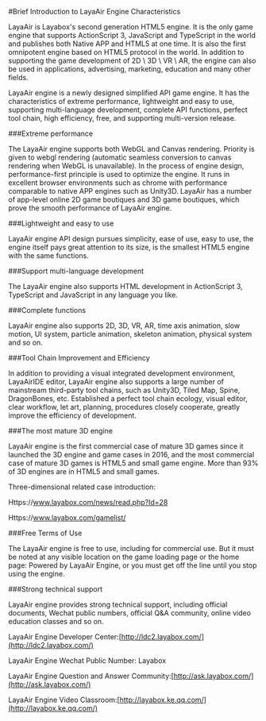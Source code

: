 #Brief Introduction to LayaAir Engine Characteristics

LayaAir is Layabox's second generation HTML5 engine. It is the only game engine that supports ActionScript 3, JavaScript and TypeScript in the world and publishes both Native APP and HTML5 at one time. It is also the first omnipotent engine based on HTML5 protocol in the world. In addition to supporting the game development of 2D \ 3D \ VR \ AR, the engine can also be used in applications, advertising, marketing, education and many other fields.

LayaAir engine is a newly designed simplified API game engine. It has the characteristics of extreme performance, lightweight and easy to use, supporting multi-language development, complete API functions, perfect tool chain, high efficiency, free, and supporting multi-version release.



###Extreme performance

The LayaAir engine supports both WebGL and Canvas rendering. Priority is given to webgl rendering (automatic seamless conversion to canvas rendering when WebGL is unavailable). In the process of engine design, performance-first principle is used to optimize the engine. It runs in excellent browser environments such as chrome with performance comparable to native APP engines such as Unity3D. LayaAir has a number of app-level online 2D game boutiques and 3D game boutiques, which prove the smooth performance of LayaAir engine.



###Lightweight and easy to use

LayaAir engine API design pursues simplicity, ease of use, easy to use, the engine itself pays great attention to its size, is the smallest HTML5 engine with the same functions.



###Support multi-language development

The LayaAir engine also supports HTML development in ActionScript 3, TypeScript and JavaScript in any language you like.



###Complete functions

LayaAir engine also supports 2D, 3D, VR, AR, time axis animation, slow motion, UI system, particle animation, skeleton animation, physical system and so on.



###Tool Chain Improvement and Efficiency

In addition to providing a visual integrated development environment, LayaAirIDE editor, LayaAir engine also supports a large number of mainstream third-party tool chains, such as Unity3D, Tiled Map, Spine, DragonBones, etc. Established a perfect tool chain ecology, visual editor, clear workflow, let art, planning, procedures closely cooperate, greatly improve the efficiency of development.



###The most mature 3D engine

LayaAir engine is the first commercial case of mature 3D games since it launched the 3D engine and game cases in 2016, and the most commercial case of mature 3D games is HTML5 and small game engine. More than 93% of 3D engines are in HTML5 and small games.

Three-dimensional related case introduction:

Https://www.layabox.com/news/read.php?Id=28

Https://www.layabox.com/gamelist/



###Free Terms of Use

The LayaAir engine is free to use, including for commercial use. But it must be noted at any visible location on the game loading page or the home page: Powered by LayaAir Engine, or you must get off the line until you stop using the engine.



###Strong technical support

LayaAir engine provides strong technical support, including official documents, Wechat public numbers, official Q&A community, online video education classes and so on.

LayaAir Engine Developer Center:[http://ldc2.layabox.com/](http://ldc2.layabox.com/)

LayaAir Engine Wechat Public Number: Layabox

LayaAir Engine Question and Answer Community:[http://ask.layabox.com/](http://ask.layabox.com/)

LayaAir Engine Video Classroom:[http://layabox.ke.qq.com/](http://layabox.ke.qq.com/)

